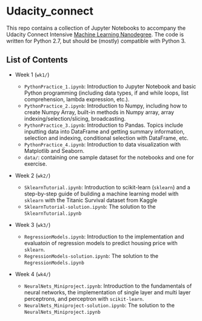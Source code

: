 # Udacity_connect

This repo contains a collection of Jupyter Notebooks to accompany the Udacity Connect Intensive [Machine Learning Nanodegree](https://www.udacity.com/course/machine-learning-engineer-nanodegree--nd009). The code is written for Python 2.7, but should be (mostly) compatible with Python 3.  

## List of Contents 
- Week 1 (`wk1/`)  
	- `PythonPractice_1.ipynb`: Introduction to Jupyter Notebook and basic Python programming (including data types, if and while loops, list comprehension, lambda expression, etc.).    
	- `PythonPractice_2.ipynb`: Introduction to Numpy, including how to create Numpy Array, built-in methods in Numpy array, array indexing/selection/slicing, broadcasting.   
	- `PythonPractice_3.ipynb`: Introduction to Pandas. Topics include inputting data into DataFrame and getting summary information, selection and indexing, conditional selection with DataFrame, etc.  
	- `PythonPractice_4.ipynb`: Introduction to data visualization with Matplotlib and Seaborn.  
	- `data/`: containing one sample dataset for the notebooks and one for exercise.  

- Week 2 (`wk2/`)  
	- `SklearnTutorial.ipynb`: Introduction to scikit-learn (`sklearn`) and a step-by-step guide of building a machine learning model with `sklearn` with the Titanic Survival dataset from Kaggle
	- `SklearnTutorial-solution.ipynb`: The solution to the `SklearnTutorial.ipynb`

- Week 3 (`wk3/`)  
	- `RegressionModels.ipynb`: Introduction to the implementation and evaluatoin of regression models to predict housing price with `sklearn`.    
	- `RegressionModels-solution.ipynb`: The solution to the `RegressionModels.ipynb`

- Week 4 (`wk4/`)  
	- `NeuralNets_Miniproject.ipynb`: Introduction to the fundamentals of neural networks, the implementation of single layer and multi layer perceptrons, and perceptron with `scikit-learn`.    
	- `NeuralNets_Miniproject-solution.ipynb`: The solution to the `NeuralNets_Miniproject.ipynb`


